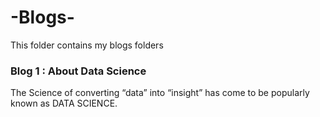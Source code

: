 # -Blogs-

This folder contains my blogs folders 
### Blog 1 : About Data Science 
The Science of converting “data” into “insight” has come to be popularly known as DATA SCIENCE.

